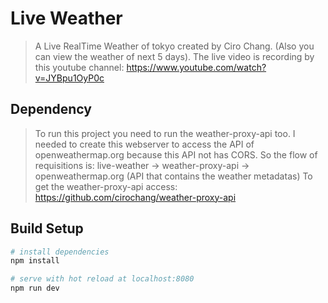 # Live Weather

> A Live RealTime Weather of tokyo created by Ciro Chang. (Also you can view the weather of next 5 days).
The live video is recording by this youtube channel: https://www.youtube.com/watch?v=JYBpu1OyP0c

## Dependency

> To run this project you need to run the weather-proxy-api too.
I needed to create this webserver to access the API of openweathermap.org because this API not has CORS.
So the flow of requisitions is:
live-weather -> weather-proxy-api -> openweathermap.org (API that contains the weather metadatas)
To get the weather-proxy-api access:
https://github.com/cirochang/weather-proxy-api
## Build Setup

``` bash
# install dependencies
npm install

# serve with hot reload at localhost:8080
npm run dev
```
